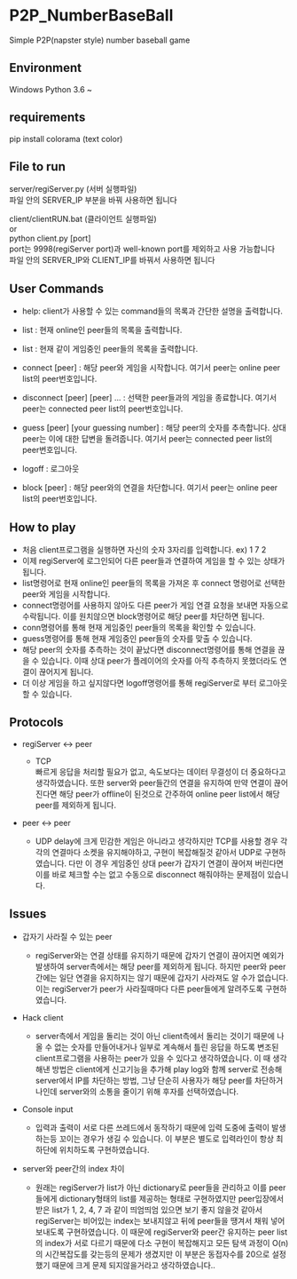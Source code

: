 # P2P_NumberBaseBall
Simple P2P(napster style) number baseball game  


## Environment
Windows
Python 3.6 ~

## requirements
pip install colorama (text color)


## File to run
server/regiServer.py (서버 실행파일)  
파일 안의 SERVER_IP 부분을 바꿔 사용하면 됩니다  
  
client/clientRUN.bat (클라이언트 실행파일)  
or  
python client.py [port]  
port는 9998(regiServer port)과 well-known port를 제외하고 사용 가능합니다  
파일 안의 SERVER_IP와 CLIENT_IP를 바꿔서 사용하면 됩니다


## User Commands
- help: client가 사용할 수 있는 command들의 목록과 간단한 설명을 출력합니다.

- list : 현재 online인 peer들의 목록을 출력합니다.

- list : 현재 같이 게임중인 peer들의 목록을 출력합니다.

- connect [peer] : 해당 peer와 게임을 시작합니다. 여기서 peer는 online peer list의 peer번호입니다.

- disconnect [peer] [peer] ... : 선택한 peer들과의 게임을 종료합니다. 여기서 peer는 connected peer list의 peer번호입니다.

- guess [peer] [your guessing number] : 해당 peer의 숫자를 추측합니다. 상대 peer는 이에 대한 답변을 돌려줍니다. 여기서 peer는 connected peer list의 peer번호입니다.

- logoff : 로그아웃

- block [peer] : 해당 peer와의 연결을 차단합니다. 여기서 peer는 online peer list의 peer번호입니다.
  
## How to play   
- 처음 client프로그램을 실행하면 자신의 숫자 3자리를 입력합니다. ex) 1 7 2  
- 이제 regiServer에 로그인되어 다른 peer들과 연결하여 게임을 할 수 있는 상태가 됩니다. 
- list명령어로 현재 online인 peer들의 목록을 가져온 후 connect 명령어로 선택한 peer와 게임을 시작합니다.
- connect명령어를 사용하지 않아도 다른 peer가 게임 연결 요청을 보내면 자동으로 수락됩니다. 이를 원치않으면 block명령어로 해당 peer를 차단하면 됩니다.
- conn명령어를 통해 현재 게임중인 peer들의 목록을 확인할 수 있습니다.
- guess명령어를 통해 현재 게임중인 peer들의 숫자를 맞출 수 있습니다.
- 해당 peer의 숫자를 추측하는 것이 끝났다면 disconnect명령어를 통해 연결을 끊을 수 있습니다. 이때 상대 peer가 플레이어의 숫자를 아직 추측하지 못했더라도 연결이 끊어지게 됩니다.
- 더 이상 게임을 하고 싶지않다면 logoff명령어를 통해 regiServer로 부터 로그아웃 할 수 있습니다.
  
## Protocols
- regiServer <-> peer
  - TCP  
  빠르게 응답을 처리할 필요가 없고, 속도보다는 데이터 무결성이 더 중요하다고 생각하였습니다.
  또한 server와 peer들간의 연결을 유지하여 만약 연결이 끊어진다면 해당 peer가 offline이 된것으로 간주하여 online peer list에서 해당 peer를 제외하게 됩니다.
  
- peer <-> peer
  - UDP
  delay에 크게 민감한 게임은 아니라고 생각하지만 TCP를 사용할 경우 각각의 연결마다 소켓을 유지해야하고,
  구현이 복잡해질것 같아서 UDP로 구현하였습니다. 다만 이 경우 게임중인 상대 peer가 갑자기 연결이 끊어져 버린다면 이를 바로 체크할 수는 없고 수동으로 disconnect 해줘야하는 문제점이 있습니다.


## Issues
- 갑자기 사라질 수 있는 peer
  - regiServer와는 연결 상태를 유지하기 때문에 갑자기 연결이 끊어지면 예외가 발생하여 server측에서는 해당 peer를 제외하게 됩니다. 하지만 peer와 peer간에는 일단 연결을 유지하지는 않기 때문에 갑자기 사라져도 알 수가 없습니다. 이는 regiServer가 peer가 사라질때마다 다른 peer들에게 알려주도록 구현하였습니다.

- Hack client
  - server측에서 게임을 돌리는 것이 아닌 client측에서 돌리는 것이기 때문에 나올 수 없는 숫자를 만들어내거나 일부로 계속해서 틀린 응답을 하도록 변조된 client프로그램을 사용하는 peer가 있을 수 있다고 생각하였습니다. 이 때 생각해낸 방법은 client에게 신고기능을 추가해 play log와 함께 server로 전송해 server에서 IP를 차단하는 방법, 그냥 단순히 사용자가 해당 peer를 차단하거나인데 server와의 소통을 줄이기 위해 후자를 선택하였습니다. 

- Console input
  - 입력과 출력이 서로 다른 쓰레드에서 동작하기 때문에 입력 도중에 출력이 발생하는등 꼬이는 경우가 생길 수 있습니다. 이 부분은 별도로 입력라인이 항상 최하단에 위치하도록 구현하였습니다.

- server와 peer간의 index 차이
  - 원래는 regiServer가 list가 아닌 dictionary로 peer들을 관리하고 이를 peer들에게 dictionary형태의 list를 제공하는 형태로 구현하였지만 peer입장에서 받은 list가 1, 2, 4, 7 과 같이 띄엄띄엄 있으면 보기 좋지 않을것 같아서 regiServer는 비어있는 index는 보내지않고 뒤에 peer들을 땡겨서 채워 넣어 보내도록 구현하였습니다. 이 때문에 regiServer와 peer간 유지하는 peer list의 index가 서로 다르기 때문에 다소 구현이 복잡해지고 모든 탐색 과정이 O(n)의 시간복잡도를 갖는등의 문제가 생겼지만 이 부분은 동접자수를 20으로 설정했기 때문에 크게 문제 되지않을거라고 생각하였습니다..